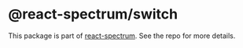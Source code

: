 # @react-spectrum/switch

This package is part of [react-spectrum](https://gitlab.com/watheia/spectrum). See the repo for more details.
